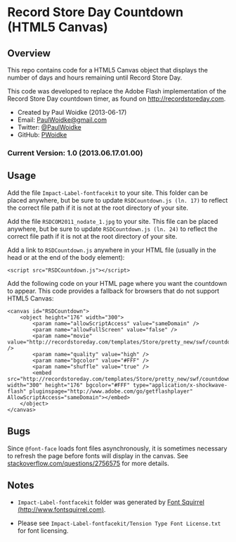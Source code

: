 Record Store Day Countdown (HTML5 Canvas)
=============

Overview
-----------

This repo contains code for a HTML5 Canvas object that displays the number of days and hours remaining until Record Store Day.

This code was developed to replace the Adobe Flash implementation of the Record Store Day countdown timer, as found on http://recordstoreday.com.

* Created by Paul Woidke (2013-06-17)
* Email: [PaulWoidke@gmail.com](mailto:PaulWoidke@gmail.com)
* Twitter: [@PaulWoidke](https://twitter.com/PaulWoidke)
* GitHub: [PWoidke](https://github.com/pwoidke)

### Current Version: 1.0 (2013.06.17.01.00)

Usage
-----------

Add the file `Impact-Label-fontfacekit` to your site. This folder can be placed anywhere, but be sure to update `RSDCountdown.js (ln. 17)` to reflect the correct file path if it is not at the root directory of your site.

Add the file `RSDCOM2011_nodate_1.jpg` to your site. This file can be placed anywhere, but be sure to update `RSDCountdown.js (ln. 24)` to reflect the correct file path if it is not at the root directory of your site.

Add a link to `RSDCountdown.js` anywhere in your HTML file (usually in the head or at the end of the body element):

    <script src="RSDCountdown.js"></script>

Add the following code on your HTML page where you want the countdown to appear. This code provides a fallback for browsers that do not support HTML5 Canvas:

    <canvas id="RSDCountdown">
        <object height="176" width="300">
            <param name="allowScriptAccess" value="sameDomain" />
            <param name="allowFullScreen" value="false" />
            <param name="movie" value="http://recordstoreday.com/templates/Store/pretty_new/swf/countdown.swf" />
            <param name="quality" value="high" />
            <param name="bgcolor" value="#FFF" />
            <param name="shuffle" value="true" />
            <embed src="http://recordstoreday.com/templates/Store/pretty_new/swf/countdown.swf" width="300" height="176" bgcolor="#FFF" type="application/x-shockwave-flash" pluginspage="http://www.adobe.com/go/getflashplayer" AllowScriptAccess="sameDomain"></embed>
        </object>
    </canvas>

Bugs
-----------
Since `@font-face` loads font files asynchronously, it is sometimes necessary to refresh the page before fonts will display in the canvas. See [stackoverflow.com/questions/2756575](http://stackoverflow.com/questions/2756575/drawing-text-to-canvas-with-font-face-does-not-work-at-the-first-time) for more details.

Notes
-----------

* `Impact-Label-fontfacekit` folder was generated by [Font Squirrel (http://www.fontsquirrel.com)](http://www.fontsquirrel.com).

* Please see `Impact-Label-fontfacekit/Tension Type Font License.txt` for font licensing.

